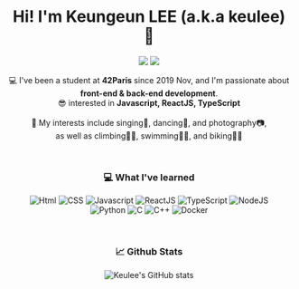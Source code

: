 <!--
**keulee/keulee** is a ✨ _special_ ✨ repository because its `README.md` (this file) appears on your GitHub profile.

Here are some ideas to get you started:

- 🔭 I’m currently working on ...
- 🌱 I’m currently learning ...
- 👯 I’m looking to collaborate on ...
- 🤔 I’m looking for help with ...
- 💬 Ask me about ...
- 📫 How to reach me: ...
- 😄 Pronouns: ...
- ⚡ Fun fact: ...
-->

<div align="center">

# Hi! I'm Keungeun LEE (a.k.a keulee) 👋

<p>
  <a href="https://42.fr/" target="_blank"><img src="https://img.shields.io/badge/42Paris-000000?style=plat-square&logo=42&logoColor=white"/></a>
  <a href="mailto:klee8903@gmail.com" target="_blank"><img src="https://img.shields.io/badge/klee8903@gmail.com-EA4335?style=flat-square&logo=Gmail&logoColor=white"/></a>
</p>
  
💻 I've been a student at **42Paris** since 2019 Nov, and I'm passionate about **front-end & back-end development**.
<br>
😎 interested in **Javascript, ReactJS, TypeScript**
<br>
<br>
👾 My interests include singing🎤, dancing💃, and photography📷,
<br>
as well as climbing🧗‍♀️, swimming🏊‍♀️, and biking🚴‍♀️

<br>

### 💻  What I've learned 
<p>
  <img alt="Html" src ="https://img.shields.io/badge/HTML5-E34F26.svg?&style=for-the-badge&logo=HTML5&logoColor=white"/> <img alt="CSS" src ="https://img.shields.io/badge/CSS3-1572B6.svg?&style=for-the-badge&logo=Javascript&logoColor=white"/> <img alt="Javascript" src ="https://img.shields.io/badge/JavaScript-F7DF1E.svg?&style=for-the-badge&logo=Javascript&logoColor=black"/> <img alt="ReactJS" src ="https://img.shields.io/badge/React-61DAFB.svg?&style=for-the-badge&logo=Javascript&logoColor=black"/> <img alt="TypeScript" src ="https://img.shields.io/badge/TypeScript-3178C6.svg?&style=for-the-badge&logo=TypeScript&logoColor=white"/> <img alt="NodeJS" src ="https://img.shields.io/badge/Node.js-339933.svg?&style=for-the-badge&logo=Node.js&logoColor=white"/>
  <br>
  <img alt="Python" src ="https://img.shields.io/badge/Python-3776AB.svg?&style=for-the-badge&logo=Python&logoColor=white"/> 
  <img alt="C" src ="https://img.shields.io/badge/C-A8B9CC.svg?&style=for-the-badge&logo=C&logoColor=black"/> <img alt="C++" src ="https://img.shields.io/badge/C++-00599C.svg?style=for-the-badge&logo=c%2B%2B"/> <img alt="Docker" src ="https://img.shields.io/badge/Docker-2496ED.svg?style=for-the-badge&logo=Docker&logoColor=white"/>
</p>

<br>

### 📈 Github Stats

![Keulee's GitHub stats](https://github-readme-stats.vercel.app/api?username=keulee&show_icons=true&theme=radical&count_private=true)

</div>


